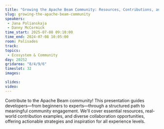```yaml
---
title: "Growing the Apache Beam Community: Resources, Contributions, and Collaboration"
slug: growing-the-apache-beam-community
speakers:
 - Jana Polianskaja
 - Danny McCormick
time_start: 2025-07-08 09:10:00
time_end: 2024-07-08 10:05:00
room: Palisades
track: 
topics: 
 - Ecosystem & Community
day: 20252
gridarea: "8/4/9/6"
timeslot: 32
images: 

slides:
video: 
---
```


Contribute to the Apache Beam community! This presentation guides developers—from beginners to experts—through a structured path to meaningful community engagement. We'll cover essential resources, real-world contribution examples, and diverse collaboration opportunities, offering actionable strategies and inspiration for all experience levels.
